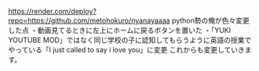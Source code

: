 https://render.com/deploy?repo=https://github.com/metohokuro/nyanayaaaa
python勢の俺が色々変更した点
・動画見てるときに左上にホームに戻るボタンを置いた
・「YUKI YOUTUBE MOD」ではなく同じ学校の子に認知してもらうように英語の授業でやっている「I just called to say i love you」に変更
これからも変更していきます。
